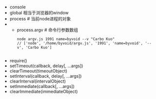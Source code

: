 - console
- global
  相当于浏览器的window
- process  # 当前node进程的对象
- - process.argv  # 命令行参数数组
    ```
    node argv.js 1991 name=byvoid --v "Carbo Kuo"
    // ['node', '/home/byvoid/argv.js', '1991', 'name=byvoid', '--v', 'Carbo Kuo']
   
    ```
- require()
- setTimeout(callback, delay[, ...args])
- clearTimeout(timeoutObject)
- setInterval(callback, delay[, ...args])
- clearInterval(intervalObject)
- setImmediate(callback[, ...args])
- clearImmediate(immediateObject)